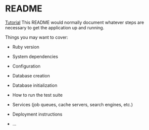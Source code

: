 # README
[Tutorial](https://www.freecodecamp.org/news/lets-create-an-intermediate-level-ruby-on-rails-application-d7c6e997c63f/)
This README would normally document whatever steps are necessary to get the
application up and running.

Things you may want to cover:

* Ruby version

* System dependencies

* Configuration

* Database creation

* Database initialization

* How to run the test suite

* Services (job queues, cache servers, search engines, etc.)

* Deployment instructions

* ...
